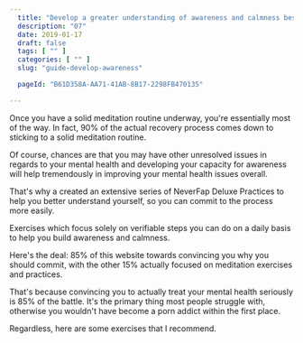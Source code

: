 ```yaml
---
  title: "Develop a greater understanding of awareness and calmness best practice."
  description: "07"
  date: 2019-01-17
  draft: false
  tags: [ "" ]
  categories: [ "" ]
  slug: "guide-develop-awareness"

  pageId: "B61D358A-AA71-41AB-8B17-2298FB470135"

---
```


Once you have a solid meditation routine underway, you're essentially most of the way. In fact, 90% of the actual recovery process comes down to sticking to a solid meditation routine.

Of course, chances are that you may have other unresolved issues in regards to your mental health and developing your capacity for awareness will help tremendously in improving your mental health issues overall.

That's why a created an extensive series of NeverFap Deluxe Practices to help you better understand yourself, so you can commit to the process more easily.



Exercises which focus solely on verifiable steps you can do on a daily basis to help you build awareness and calmness.

Here's the deal: 85% of this website towards convincing you why you should commit, with the other 15% actually focused on meditation exercises and practices.

That's because convincing you to actually treat your mental health seriously is 85% of the battle. It's the primary thing most people struggle with, otherwise you wouldn't have become a porn addict within the first place.

Regardless, here are some exercises that I recommend.
